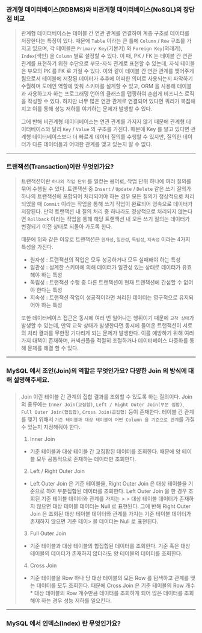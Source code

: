 # 

### 관계형 데이터베이스(RDBMS)와 비관계형 데이터베이스(NoSQL)의 장단점 비교
    
> 관계형 데이터베이스는 테이블 간 연관 관계를 연결하여 계층 구조로 데이터를 저장한다는 특징이 있다. 
때문에 `Table` 이라는 큰 틀에 `Column` / `Row` 구조를 가지고 있으며, 각 테이블은 `Primary Key`(기본키) 와 `Foreign Key`(외래키), `Index`(색인) 을 `Column` 별로 설정할 수 있다. 이 때, PK / FK 는 테이블 간 연관 관계를 표현하기 위한 수단으로 부모-자식 관계로 표현할 수 있는데, 자식 테이블은 부모의 PK 를 FK 로 가질 수 있다. 이와 같이 테이블 간 연관 관계를 맺어주게 됨으로서 테이블에 저장된 데이터가 추후에 어떠한 의미로 사용되는지 파악하기 수월하며 도메인 역할에 맞춰 스키마를 설계할 수 있고, ORM 을 사용해 테이블과 사용하고자 하는 프로그래밍 언어의 클래스를 맵핑하여 손쉽게 비즈니스 로직을 작성할 수 있다. 하지만 너무 많은 연관 관계로 연결되어 있다면 쿼리가 복잡해지고 이를 통해 성능 저하를 야기하는 문제가 발생할 수 있다.
> 
> 그에 반해 비관계형 데이터베이스는 연관 관계를 가지지 않기 때문에 관계형 데이터베이스와 달리 `Key` / `Value` 의 구조를 가진다. 때문에 Key 를 알고 있다면 관계형 데이터베이스보다 더 빠르게 데이터 질의를 수행할 수 있지만, 질의한 데이터가 다른 데이터들과 어떠한 관계를 맺고 있는지 알 수 없다.
> 

---

### 트랜잭션(Transaction)이란 무엇인가요?
    
> 트랜잭션이란 `하나의 작업 단위` 를 일컫는 용어로, 작업 단위 하나에 여러 질의를 묶어 수행될 수 있다. 트랜잭션 중 `Insert` / `Update` / `Delete` 같은 쓰기 질의가 하나의 트랜잭션에 포함되어 처리되어야 하는 경우 모든 질의가 정상적으로 처리 되었을 때 `Commit` 이라는 작업을 통해 쓰기 작업이 완료되어 영속으로 데이터가 저장된다. 만약 트랜잭션 내 질의 처리 중 하나라도 정상적으로 처리되지 않는다면 `Rollback` 이라는 작업을 통해 해당 트랜잭션 내 모든 쓰기 질의는 데이터가 변경되기 이전 상태로 되돌아 가도록 한다.
>     
> 때문에 위와 같은 이유로 트랜잭션은 `원자성`, `일관성`, `독립성`, `지속성` 이라는 4가지 특성을 가진다.
> - 원자성 : 트랜잭션의 작업은 모두 성공하거나 모두 실패해야 하는 특성
> - 일관성 : 설계한 스키마에 의해 데이터가 일관성 있는 상태로 데이터가 유효해야 하는 특성
> - 독립성 : 트랜잭션 수행 중 다른 트랜잭션이 현재 트랜잭션에 간섭할 수 없어야 한다는 특성
> - 지속성 : 트랜잭션 작업이 성공적이라면 처리된 데이터는 영구적으로 유지되어야 하는 특성
>   
> 또한 데이터베이스 접근은 동시에 여러 번 일어나는 행위이기 때문에 `교착 상태`가 발생할 수 있는데, 만약 교착 상태가 발생한다면 동시에 들어온 트랜잭션이 서로의 처리 결과를 무한정 기다리게 되는 문제가 발생한다. 이를 예방하기 위해 여러가지 대책이 존재하며, 커넥션풀을 적절히 조절하거나 데이터베이스 다중화를 통해 문제를 해결 할 수 있다.
>

---

### MySQL 에서 조인(Join)의 역할은 무엇인가요? 다양한 Join 의 방식에 대해 설명해주세요.

### 

> Join 이란 테이블 간 관계의 집합 결과를 조회할 수 있도록 하는 질의이다. Join 의 종류에는 `Inner Join(교집합)`, `Left / Right Outer Join(부분 집합)`, `Full Outer Join(합집합)`, `Cross Join(곱집합)` 등이 존재한다. 테이블 간 관계를 맺기 위해서 `기준 테이블과 대상 테이블이 어떤 Column 을 기준으로 관계`를 가질 수 있는지 지정해줘야 한다.
> 
> 1. Inner Join
> - 기준 테이블과 대상 테이블 간 교집합된 데이터를 조회한다. 때문에 양 테이블 모두 공통적으로 존재하는 데이터만 조회한다.
> 2. Left / Right Outer Join
> - Left Outer Join 은 기준 테이블을, Right Outer Join 은 대상 테이블을 기준으로 하여 부분집합된 데이터를 조회한다. Left Outer Join 을 한 경우 조회된 기준 테이블 데이터와 관계를 가지는 > > 대상 테이블 데이터가 존재하지 않으면 대상 테이블 데이터는 Null 로 표현된다. 그에 반해 Right Outer Join 은 조회된 대상 테이블 데이터와 관계를 가지는 기준 테이블 데이터가 존재하지 않으면 기준 테이> 블 데이터는 Null 로 표현된다.
> 3. Full Outer Join
> - 기준 테이블과 대상 테이블의 합집합된 데이터를 조회한다. 기준 혹은 대상 테이블의 데이터가 존재하지 않더라도 양 테이블의 데이터를 조회한다.
> 4. Cross Join
> - 기준 테이블을 Row 하나 당 대상 테이블의 모든 Row 를 탐색하고 관계를 맺는 데이터를 모두 조회한다. 때문에 Cross Join 은 기준 테이블의 Row 개수 * 대상 테이블의 Row 개수만큼 데이터를 조회하게 되어 많은 데이터를 조회해야 하는 경우 성능 저하를 일으킨다.
>

---

### MySQL 에서 인덱스(Index) 란 무엇인가요?
